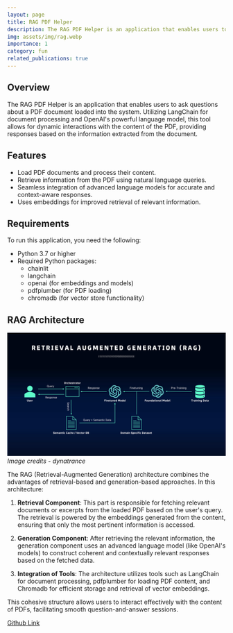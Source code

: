 ```yaml
---
layout: page
title: RAG PDF Helper
description: The RAG PDF Helper is an application that enables users to ask questions about a PDF document loaded into the system.
img: assets/img/rag.webp
importance: 1
category: fun
related_publications: true
---
```


## Overview

The RAG PDF Helper is an application that enables users to ask questions about a PDF document loaded into the system. Utilizing LangChain for document processing and OpenAI's powerful language model, this tool allows for dynamic interactions with the content of the PDF, providing responses based on the information extracted from the document.

## Features

- Load PDF documents and process their content.
- Retrieve information from the PDF using natural language queries.
- Seamless integration of advanced language models for accurate and context-aware responses.
- Uses embeddings for improved retrieval of relevant information.

## Requirements

To run this application, you need the following:

- Python 3.7 or higher
- Required Python packages:
  - chainlit
  - langchain
  - openai (for embeddings and models)
  - pdfplumber (for PDF loading)
  - chromadb (for vector store functionality)

## RAG Architecture

![RAG Architecture](assets/img/rag.webp)
*Image credits - dynatrance*

The RAG (Retrieval-Augmented Generation) architecture combines the advantages of retrieval-based and generation-based approaches. In this architecture:

1. **Retrieval Component**: This part is responsible for fetching relevant documents or excerpts from the loaded PDF based on the user's query. The retrieval is powered by the embeddings generated from the content, ensuring that only the most pertinent information is accessed.

2. **Generation Component**: After retrieving the relevant information, the generation component uses an advanced language model (like OpenAI's models) to construct coherent and contextually relevant responses based on the fetched data.

3. **Integration of Tools**: The architecture utilizes tools such as LangChain for document processing, pdfplumber for loading PDF content, and Chromadb for efficient storage and retrieval of vector embeddings.

This cohesive structure allows users to interact effectively with the content of PDFs, facilitating smooth question-and-answer sessions.

[Github Link](https://github.com/eksubin/RAG-PDF-explainer/)